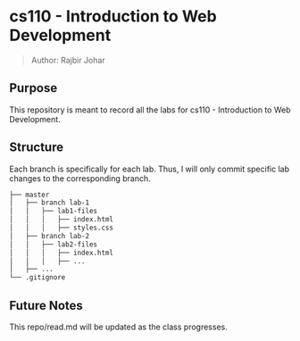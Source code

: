 # cs110 - Introduction to Web Development

> Author: Rajbir Johar

## Purpose

This repository is meant to record all the labs for cs110 - Introduction to Web Development.

## Structure

Each branch is specifically for each lab. Thus, I will only commit specific lab changes to the corresponding branch.

```bash
├── master
│   ├── branch lab-1
│   │   ├── lab1-files
│   │   │   ├── index.html
│   │   │   ├── styles.css
│   ├── branch lab-2
│   │   ├── lab2-files
│   │   │   ├── index.html
│   │   │   ├── ...
│   ├── ...
└── .gitignore
```

## Future Notes

This repo/read.md will be updated as the class progresses.
